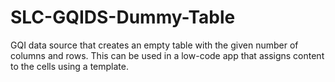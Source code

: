 # SLC-GQIDS-Dummy-Table

GQI data source that creates an empty table with the given number of columns and rows.
This can be used in a low-code app that assigns content to the cells using a template.